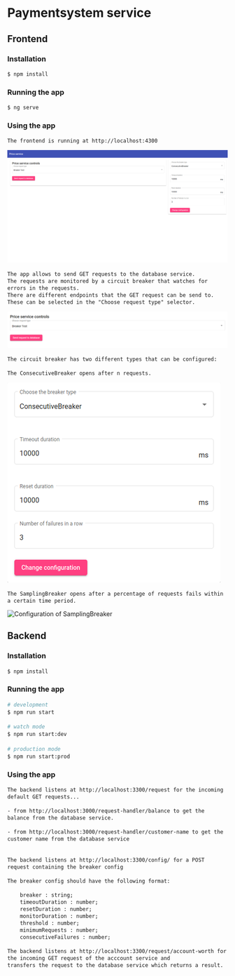 # Paymentsystem service

## Frontend

### Installation

```bash
$ npm install
```
### Running the app

```bash
$ ng serve
```
### Using the app

```
The frontend is running at http://localhost:4300
```
![Complete UI](documentation/FullUI.png)
```
The app allows to send GET requests to the database service.
The requests are monitored by a circuit breaker that watches for errors in the requests.
There are different endpoints that the GET request can be send to.
These can be selected in the "Choose request type" selector.
```
![Sending requests to the database service](documentation/SendRequestField.png)
```
The circuit breaker has two different types that can be configured:

The ConsecutiveBreaker opens after n requests.
```
![Configuration of ConsecutiveBreaker](documentation/ConsecutiveBreaker.png)
```
The SamplingBreaker opens after a percentage of requests fails within a certain time period.
```
![Configuration of SamplingBreaker](https://github.com/ccims/paymentsystem-service/blob/master/documentation/SamplingBreaker.png)



## Backend

### Installation

```bash
$ npm install
```

### Running the app

```bash
# development
$ npm run start

# watch mode
$ npm run start:dev

# production mode
$ npm run start:prod
```

### Using the app

```
The backend listens at http://localhost:3300/request for the incoming default GET requests...

- from http://localhost:3000/request-handler/balance to get the balance from the database service.

- from http://localhost:3000/request-handler/customer-name to get the customer name from the database service


The backend listens at http://localhost:3300/config/ for a POST request containing the breaker config

The breaker config should have the following format:

    breaker : string;
    timeoutDuration : number;
    resetDuration : number;
    monitorDuration : number;
    threshold : number;
    minimumRequests : number;
    consecutiveFailures : number;

The backend listens at http://localhost:3300/request/account-worth for the incoming GET request of the acccount service and
transfers the request to the database service which returns a result.
```
